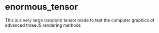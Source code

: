 # enormous_tensor
This is a very large (random) tensor made to test the computer graphics of advanced threeJS rendering methods
